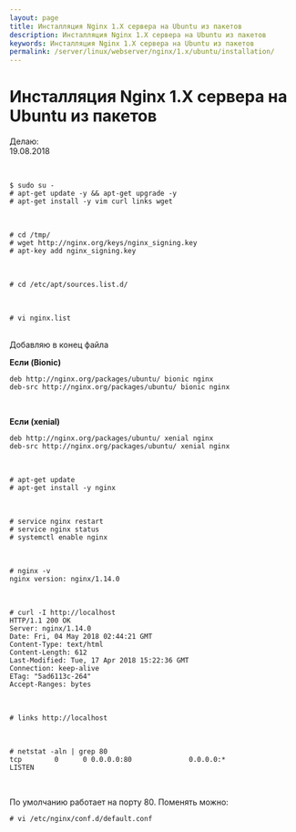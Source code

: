 ```yaml
---
layout: page
title: Инсталляция Nginx 1.X сервера на Ubuntu из пакетов
description: Инсталляция Nginx 1.X сервера на Ubuntu из пакетов
keywords: Инсталляция Nginx 1.X сервера на Ubuntu из пакетов
permalink: /server/linux/webserver/nginx/1.x/ubuntu/installation/
---
```


# Инсталляция Nginx 1.X сервера на Ubuntu из пакетов

Делаю:  
19.08.2018

<br/>

    $ sudo su -
    # apt-get update -y && apt-get upgrade -y
    # apt-get install -y vim curl links wget

<br/>

    # cd /tmp/
    # wget http://nginx.org/keys/nginx_signing.key
    # apt-key add nginx_signing.key

<br/>

    # cd /etc/apt/sources.list.d/

<br/>

    # vi nginx.list

<br/>
Добавляю в конец файла
<br/>

**Если (Bionic)**

```shell
deb http://nginx.org/packages/ubuntu/ bionic nginx
deb-src http://nginx.org/packages/ubuntu/ bionic nginx

```

<br/>

**Если (xenial)**

```shell
deb http://nginx.org/packages/ubuntu/ xenial nginx
deb-src http://nginx.org/packages/ubuntu/ xenial nginx

```

<br/>

    # apt-get update
    # apt-get install -y nginx

<br/>

    # service nginx restart
    # service nginx status
    # systemctl enable nginx

<br/>

    # nginx -v
    nginx version: nginx/1.14.0

<br/>

    # curl -I http://localhost
    HTTP/1.1 200 OK
    Server: nginx/1.14.0
    Date: Fri, 04 May 2018 02:44:21 GMT
    Content-Type: text/html
    Content-Length: 612
    Last-Modified: Tue, 17 Apr 2018 15:22:36 GMT
    Connection: keep-alive
    ETag: "5ad6113c-264"
    Accept-Ranges: bytes

<br/>

    # links http://localhost

<br/>

    # netstat -aln | grep 80
    tcp        0      0 0.0.0.0:80              0.0.0.0:*               LISTEN

<br/>

По умолчанию работает на порту 80. Поменять можно:

    # vi /etc/nginx/conf.d/default.conf
